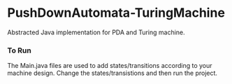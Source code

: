 # PushDownAutomata-TuringMachine
Abstracted Java implementation for PDA and Turing machine.
### To Run
The Main.java files are used to add states/transitions according to your machine design. 
Change the states/transistions and then run the project.
